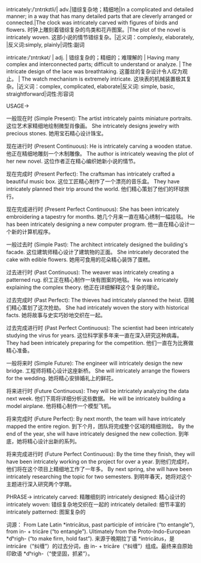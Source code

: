 intricately:/ˈɪntrɪkɪtli/| adv.|错综复杂地；精细地|In a complicated and detailed manner; in a way that has many detailed parts that are cleverly arranged or connected.|The clock was intricately carved with figures of birds and flowers. 时钟上雕刻着错综复杂的鸟类和花卉图案。|The plot of the novel is intricately woven. 这部小说的情节错综复杂。|近义词：complexly, elaborately, |反义词:simply, plainly|词性:副词

intricate:/ˈɪntrɪkət/ | adj. | 错综复杂的；精细的；难理解的 | Having many complex and interconnected parts; difficult to understand or analyze. | The intricate design of the lace was breathtaking. 这蕾丝的复杂设计令人叹为观止。 |  The watch mechanism is extremely intricate. 这块表的机械装置极其复杂。|近义词：complex, complicated, elaborate|反义词: simple, basic, straightforward|词性:形容词


USAGE->

一般现在时 (Simple Present):
The artist intricately paints miniature portraits.  这位艺术家精细地绘制微型肖像画。
She intricately designs jewelry with precious stones. 她用宝石精心设计珠宝。

现在进行时 (Present Continuous):
He is intricately carving a wooden statue. 他正在精细地雕刻一个木制雕像。
The author is intricately weaving the plot of her new novel.  这位作者正在精心编织她新小说的情节。

现在完成时 (Present Perfect):
The craftsman has intricately crafted a beautiful music box.  这位工匠精心制作了一个漂亮的音乐盒。
They have intricately planned their trip around the world. 他们精心策划了他们的环球旅行。

现在完成进行时 (Present Perfect Continuous):
She has been intricately embroidering a tapestry for months. 她几个月来一直在精心绣制一幅挂毯。
He has been intricately designing a new computer program. 他一直在精心设计一个新的计算机程序。


一般过去时 (Simple Past):
The architect intricately designed the building's facade.  这位建筑师精心设计了建筑物的正面。
She intricately decorated the cake with edible flowers. 她用可食用的花朵精心装饰了蛋糕。

过去进行时 (Past Continuous):
The weaver was intricately creating a patterned rug.  织工正在精心制作一块有图案的地毯。
He was intricately explaining the complex theory. 他正在详细解释这个复杂的理论。


过去完成时 (Past Perfect):
The thieves had intricately planned the heist.  窃贼们精心策划了这次抢劫。
She had intricately woven the story with historical facts. 她将故事与史实巧妙地交织在一起。

过去完成进行时 (Past Perfect Continuous):
The scientist had been intricately studying the virus for years.  这位科学家多年来一直在深入研究这种病毒。
They had been intricately preparing for the competition. 他们一直在为比赛做精心准备。

一般将来时 (Simple Future):
The engineer will intricately design the new bridge. 工程师将精心设计这座新桥。
She will intricately arrange the flowers for the wedding. 她将精心安排婚礼上的鲜花。

将来进行时 (Future Continuous):
They will be intricately analyzing the data next week.  他们下周将详细分析这些数据。
He will be intricately building a model airplane. 他将精心制作一个模型飞机。


将来完成时 (Future Perfect):
By next month, the team will have intricately mapped the entire region. 到下个月，团队将完成整个区域的精细测绘。
By the end of the year, she will have intricately designed the new collection. 到年底，她将精心设计出新的系列。


将来完成进行时 (Future Perfect Continuous):
By the time they finish, they will have been intricately working on the project for over a year.  到他们完成时，他们将在这个项目上精细地工作了一年多。
By next spring, she will have been intricately researching the topic for two semesters. 到明年春天，她将对这个主题进行深入研究两个学期。


PHRASE->
intricately carved: 精雕细刻的
intricately designed:  精心设计的
intricately woven: 错综复杂地交织在一起的
intricately detailed: 细节丰富的
intricately patterned:  图案复杂的


词源：
From Late Latin *intricātus, past participle of intricāre (“to entangle”), from in- + tricāre (“to entangle”).  Ultimately from the Proto-Indo-European *dʰrigh- (“to make firm, hold fast”).
来源于晚期拉丁语 *intricātus，是 intricāre（“纠缠”）的过去分词，由 in- + tricāre（“纠缠”）组成。最终来自原始印欧语 *dʰrigh-（“使坚固，抓紧”）。
